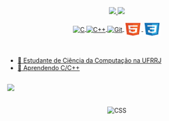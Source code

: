 <div align="center">
  <a href="https://github.com/LuizBrandi">
  <img height="180em" src="https://github-readme-stats.vercel.app/api?username=LuizBrandi&show_icons=true&theme=radical&include_all_commits=true&count_private=true"/>
  <img height="180em" src="https://github-readme-stats.vercel.app/api/top-langs/?username=LuizBrandi&layout=compact&langs_count=7&theme=radical"/>
</div>
<div align="center"><br>
  <img align="center" alt="C" height="30" width="40" src="https://cdn.jsdelivr.net/gh/devicons/devicon/icons/c/c-original.svg">
  <img align="center" alt="C++" height="30" width="40" src="https://cdn.jsdelivr.net/gh/devicons/devicon/icons/cplusplus/cplusplus-original.svg">
  <img align="center" alt="Git" height="30" width="40" src="https://cdn.jsdelivr.net/gh/devicons/devicon/icons/git/git-original.svg">
  <img align="center" alt="HTML" height="30" width="40" src="https://raw.githubusercontent.com/devicons/devicon/master/icons/html5/html5-original.svg">
  <img align="center" alt="CSS" height="30" width="40" src="https://raw.githubusercontent.com/devicons/devicon/master/icons/css3/css3-original.svg">
</div>
  <br>
  <br>

- 🔭 Estudante de Ciência da Computação na UFRRJ
- 🌱 Aprendendo C/C++
##
<a href="https://www.linkedin.com/in/rafaella-ballerini-45875016a" target="_blank"><img src="https://img.shields.io/badge/LinkedIn-0077B5?style=for-the-badge&logo=linkedin&logoColor=white" target="_blank" ></a>
  <br>
  <br>
  <div align="center">
  <img align="center" alt="CSS"  src="https://giphy.com/gifs/disneyplus-krkrHAEodHgzP72rTI">
  </div>
